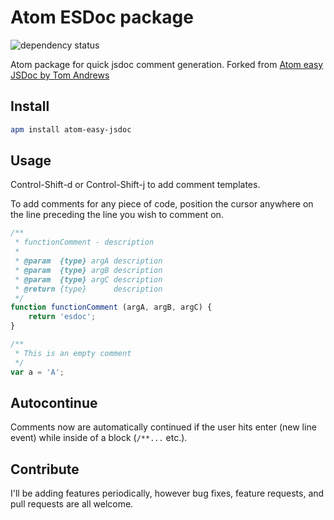 # Atom ESDoc package

![dependency status](https://david-dm.org/iocast/atom-esdoc.svg)

Atom package for quick jsdoc comment generation.
Forked from [Atom easy JSDoc by Tom Andrews](https://github.com/tgandrews/atom-easy-jsdoc)

## Install

```bash
apm install atom-easy-jsdoc
```

## Usage

Control-Shift-d or Control-Shift-j to add comment templates.

To add comments for any piece of code, position the cursor anywhere on the line preceding the line you wish to comment on.
```javascript
/**
 * functionComment - description
 *  
 * @param  {type} argA description
 * @param  {type} argB description
 * @param  {type} argC description
 * @return {type}      description
 */
function functionComment (argA, argB, argC) {
    return 'esdoc';
}
```

```javascript
/**
 * This is an empty comment
 */
var a = 'A';
```

## Autocontinue

Comments now are automatically continued if the user hits enter (new line event) while inside of a block (`/**...` etc.).

## Contribute
I'll be adding features periodically, however bug fixes, feature requests, and pull requests are all welcome.
